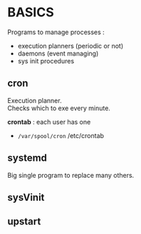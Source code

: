 # BASICS

Programs to manage processes :  
*	execution planners (periodic or not)
*	daemons (event managing)
*	sys init procedures


## cron
Execution planner.  
Checks which to exe every minute.  

**crontab** : each user has one  
*	`/var/spool/cron`
/etc/crontab

## systemd
Big single program to replace many others.  



## sysVinit

## upstart

